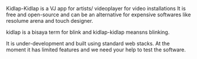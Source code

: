 Kidlap-Kidlap is a VJ app for artists/ videoplayer for video installations
It is free and open-source and can be an alternative for expensive softwares like resolume arena and touch designer.

kidlap is a bisaya term for blink and kidlap-kidlap meansns blinking.

It is under-development and built using standard web stacks.
At the moment it has limited features and we need your help to test the software.
